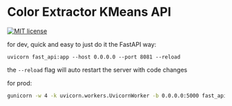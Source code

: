 # Color Extractor KMeans API

[![MIT license](https://img.shields.io/badge/License-MIT-blue.svg)](LICENSE)

for dev, quick and easy to just do it the FastAPI way:
```
uvicorn fast_api:app --host 0.0.0.0 --port 8081 --reload
```
the `--reload` flag will auto restart the server with code changes

for prod:
```sh
gunicorn -w 4 -k uvicorn.workers.UvicornWorker -b 0.0.0.0:5000 fast_api:app
```
